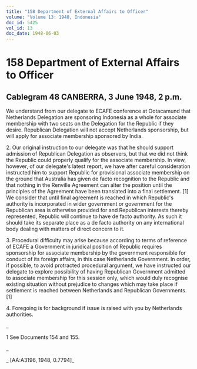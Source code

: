 ```yaml
---
title: "158 Department of External Affairs to Officer"
volume: "Volume 13: 1948, Indonesia"
doc_id: 5425
vol_id: 13
doc_date: 1948-06-03
---
```


# 158 Department of External Affairs to Officer

## Cablegram 48 CANBERRA, 3 June 1948, 2 p.m.

We understand from our delegate to ECAFE conference at Ootacamund that Netherlands Delegation are sponsoring Indonesia as a whole for associate membership with two seats on the Delegation for the Republic if they desire. Republican Delegation will not accept Netherlands sponsorship, but will apply for associate membership sponsored by India.

2\. Our original instruction to our delegate was that he should support admission of Republican Delegation as observers, but that we did not think the Republic could properly qualify for the associate membership. In view, however, of our delegate's latest report, we have after careful consideration instructed him to support Republic for provisional associate membership on the ground that Australia has given de facto recognition to the Republic and that nothing in the Renville Agreement can alter the position until the principles of the Agreement have been translated into a final settlement. [1] We consider that until final agreement is reached in which Republic's authority is incorporated in wider government or government for the Republican area is otherwise provided for and Republican interests thereby represented, Republic will continue to have de facto authority. As such it should take its separate place as a de facto authority on any international body dealing with matters of direct concern to it.

3\. Procedural difficulty may arise because according to terms of reference of ECAFE a Government in juridical position of Republic requires sponsorship for associate membership by the government responsible for conduct of its foreign affairs, in this case Netherlands Government. In order, if possible, to avoid protracted procedural argument, we have instructed our delegate to explore possibility of having Republican Government admitted to associate membership for this session only, which would duly recognise existing situation without prejudice to changes which may take place if settlement is reached between Netherlands and Republican Governments. [1]

4\. Foregoing is for background if issue is raised with you by Netherlands authorities.

_

1 See Documents 154 and 155.

_

_ [AA:A3196, 1948, 0.7794]_
